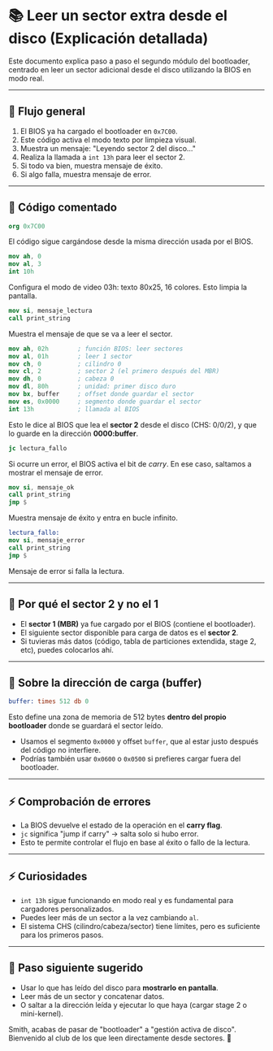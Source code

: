 # 📚 Leer un sector extra desde el disco (Explicación detallada)

Este documento explica paso a paso el segundo módulo del bootloader, centrado en leer un sector adicional desde el disco utilizando la BIOS en modo real.

---

## 🔄 Flujo general

1. El BIOS ya ha cargado el bootloader en `0x7C00`.
2. Este código activa el modo texto por limpieza visual.
3. Muestra un mensaje: "Leyendo sector 2 del disco..."
4. Realiza la llamada a `int 13h` para leer el sector 2.
5. Si todo va bien, muestra mensaje de éxito.
6. Si algo falla, muestra mensaje de error.

---

## 🔗 Código comentado

```nasm
org 0x7C00
```
El código sigue cargándose desde la misma dirección usada por el BIOS.

```nasm
mov ah, 0
mov al, 3
int 10h
```
Configura el modo de video 03h: texto 80x25, 16 colores. Esto limpia la pantalla.

```nasm
mov si, mensaje_lectura
call print_string
```
Muestra el mensaje de que se va a leer el sector.

```nasm
mov ah, 02h        ; función BIOS: leer sectores
mov al, 01h        ; leer 1 sector
mov ch, 0          ; cilindro 0
mov cl, 2          ; sector 2 (el primero después del MBR)
mov dh, 0          ; cabeza 0
mov dl, 80h        ; unidad: primer disco duro
mov bx, buffer     ; offset donde guardar el sector
mov es, 0x0000     ; segmento donde guardar el sector
int 13h            ; llamada al BIOS
```
Esto le dice al BIOS que lea el **sector 2** desde el disco (CHS: 0/0/2), y que lo guarde en la dirección **0000:buffer**.

```nasm
jc lectura_fallo
```
Si ocurre un error, el BIOS activa el bit de *carry*. En ese caso, saltamos a mostrar el mensaje de error.

```nasm
mov si, mensaje_ok
call print_string
jmp $
```
Muestra mensaje de éxito y entra en bucle infinito.

```nasm
lectura_fallo:
mov si, mensaje_error
call print_string
jmp $
```
Mensaje de error si falla la lectura.

---

## 🤔 Por qué el sector 2 y no el 1

- El **sector 1 (MBR)** ya fue cargado por el BIOS (contiene el bootloader).
- El siguiente sector disponible para carga de datos es el **sector 2**.
- Si tuvieras más datos (código, tabla de particiones extendida, stage 2, etc), puedes colocarlos ahí.

---

## 🔄 Sobre la dirección de carga (buffer)

```nasm
buffer: times 512 db 0
```
Esto define una zona de memoria de 512 bytes **dentro del propio bootloader** donde se guardará el sector leído.
- Usamos el segmento `0x0000` y offset `buffer`, que al estar justo después del código no interfiere.
- Podrías también usar `0x0600` o `0x0500` si prefieres cargar fuera del bootloader.

---

## ⚡ Comprobación de errores

- La BIOS devuelve el estado de la operación en el **carry flag**.
- `jc` significa "jump if carry" → salta solo si hubo error.
- Esto te permite controlar el flujo en base al éxito o fallo de la lectura.

---

## ⚡ Curiosidades

- `int 13h` sigue funcionando en modo real y es fundamental para cargadores personalizados.
- Puedes leer más de un sector a la vez cambiando `al`.
- El sistema CHS (cilindro/cabeza/sector) tiene límites, pero es suficiente para los primeros pasos.

---

## 🚀 Paso siguiente sugerido
- Usar lo que has leído del disco para **mostrarlo en pantalla**.
- Leer más de un sector y concatenar datos.
- O saltar a la dirección leída y ejecutar lo que haya (cargar stage 2 o mini-kernel).

Smith, acabas de pasar de "bootloader" a "gestión activa de disco". Bienvenido al club de los que leen directamente desde sectores. 🪩

